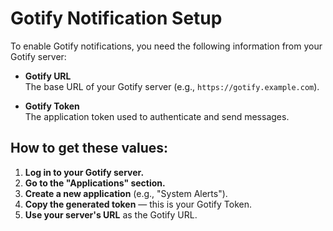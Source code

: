# Gotify Notification Setup

To enable Gotify notifications, you need the following information from your Gotify server:

- **Gotify URL**  
  The base URL of your Gotify server (e.g., `https://gotify.example.com`).  

- **Gotify Token**  
  The application token used to authenticate and send messages.  

## How to get these values:

1. **Log in to your Gotify server.**
2. **Go to the "Applications" section.**
3. **Create a new application** (e.g., "System Alerts").
4. **Copy the generated token** — this is your Gotify Token.
5. **Use your server's URL** as the Gotify URL.